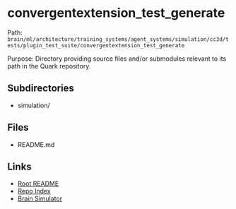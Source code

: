 # convergentextension_test_generate

Path: `brain/ml/architecture/training_systems/agent_systems/simulation/cc3d/tests/plugin_test_suite/convergentextension_test_generate`

Purpose: Directory providing source files and/or submodules relevant to its path in the Quark repository.

## Subdirectories
- simulation/

## Files
- README.md

## Links
- [Root README](../../../../../../../../../README.md)
- [Repo Index](../../../../../../../../../repo_index.json)
- [Brain Simulator](../../../../../../../../../brain/architecture/brain_simulator.py)
